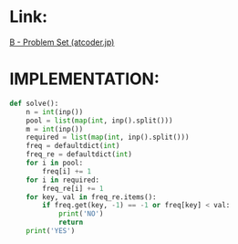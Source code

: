# Link:
[B - Problem Set (atcoder.jp)](https://atcoder.jp/contests/code-festival-2017-qualb/tasks/code_festival_2017_qualb_b)

# IMPLEMENTATION:
```python
def solve():
    n = int(inp())
    pool = list(map(int, inp().split()))
    m = int(inp())
    required = list(map(int, inp().split()))
    freq = defaultdict(int)
    freq_re = defaultdict(int)
    for i in pool:
        freq[i] += 1
    for i in required:
        freq_re[i] += 1
    for key, val in freq_re.items():
        if freq.get(key, -1) == -1 or freq[key] < val:
            print('NO')
            return
    print('YES')
```